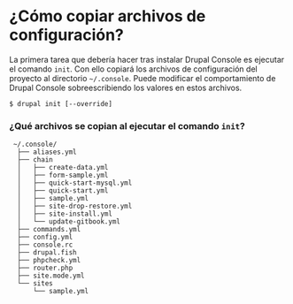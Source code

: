 # ¿Cómo copiar archivos de configuración?
La primera tarea que debería hacer tras instalar Drupal Console es ejecutar el comando `init`. Con ello copiará los archivos de configuración del proyecto al directorio `~/.console`. Puede modificar el comportamiento de Drupal Console sobreescribiendo los valores en estos archivos.
 
 ```
 $ drupal init [--override]
 ```
 
### ¿Qué archivos se copian al ejecutar el comando `init`?
```
 ~/.console/
  ├── aliases.yml
  ├── chain
  │   ├── create-data.yml
  │   ├── form-sample.yml
  │   ├── quick-start-mysql.yml
  │   ├── quick-start.yml
  │   ├── sample.yml
  │   ├── site-drop-restore.yml
  │   ├── site-install.yml
  │   └── update-gitbook.yml
  ├── commands.yml
  ├── config.yml
  ├── console.rc
  ├── drupal.fish
  ├── phpcheck.yml
  ├── router.php
  ├── site.mode.yml
  └── sites
      └── sample.yml
```
